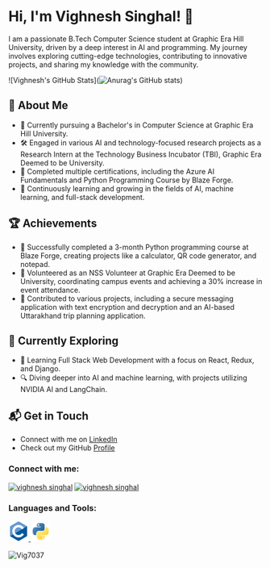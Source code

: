 # Hi, I'm Vighnesh Singhal! 👋
I am a passionate B.Tech Computer Science student at Graphic Era Hill University, driven by a deep interest in AI and programming. My journey involves exploring cutting-edge technologies, contributing to innovative projects, and sharing my knowledge with the community.

![Vighnesh's GitHub Stats](![Anurag's GitHub stats](https://github-readme-stats.vercel.app/api?username=anuraghazra&show_icons=true&theme=Gradient))

## 🚀 About Me

- 🔭 Currently pursuing a Bachelor's in Computer Science at Graphic Era Hill University.
- 🛠 Engaged in various AI and technology-focused research projects as a Research Intern at the Technology Business Incubator (TBI), Graphic Era Deemed to be University.
- 📝 Completed multiple certifications, including the Azure AI Fundamentals and Python Programming Course by Blaze Forge.
- 🌱 Continuously learning and growing in the fields of AI, machine learning, and full-stack development.

## 🏆 Achievements

- 🌟 Successfully completed a 3-month Python programming course at Blaze Forge, creating projects like a calculator, QR code generator, and notepad.
- 💼 Volunteered as an NSS Volunteer at Graphic Era Deemed to be University, coordinating campus events and achieving a 30% increase in event attendance.
- 📜 Contributed to various projects, including a secure messaging application with text encryption and decryption and an AI-based Uttarakhand trip planning application.

## 🌱 Currently Exploring

- 🚀 Learning Full Stack Web Development with a focus on React, Redux, and Django.
- 🔍 Diving deeper into AI and machine learning, with projects utilizing NVIDIA AI and LangChain.

## 📬 Get in Touch

- Connect with me on [LinkedIn](https://www.linkedin.com/in/vighnesh-singhal-33b792244)
- Check out my GitHub [Profile](https://github.com/Vig7037)

<h3 align="left">Connect with me:</h3>
<p align="left">
<a href="https://www.linkedin.com/in/vighnesh-singhal" target="blank"><img align="center" src="https://raw.githubusercontent.com/rahuldkjain/github-profile-readme-generator/master/src/images/icons/Social/linked-in-alt.svg" alt="vighnesh singhal" height="30" width="40" /></a>
<a href="https://instagram.com/vighneshsinghal" target="blank"><img align="center" src="https://raw.githubusercontent.com/rahuldkjain/github-profile-readme-generator/master/src/images/icons/Social/instagram.svg" alt="vighnesh singhal" height="30" width="40" /></a>
</p>

<h3 align="left">Languages and Tools:</h3>
<p align="left"> 
  <a href="https://www.cprogramming.com/" target="_blank" rel="noreferrer"> 
    <img src="https://raw.githubusercontent.com/devicons/devicon/master/icons/c/c-original.svg" alt="c" width="40" height="40"/> 
  </a> 
  <a href="https://www.python.org" target="_blank" rel="noreferrer"> 
    <img src="https://raw.githubusercontent.com/devicons/devicon/master/icons/python/python-original.svg" alt="python" width="40" height="40"/> 
  </a> 
</p>

<p><img align="center" src="https://github-readme-stats.vercel.app/api/top-langs?username=Vig7037&show_icons=true&locale=en&layout=compact" alt="Vig7037" /></p>

